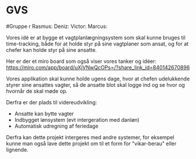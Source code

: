 # GVS

#Gruppe r
Rasmus: 
Deniz:
Victor:
Marcus: 

Vores idé er at bygge et vagtplanlægningsystem som skal kunne bruges til time-tracking, både for at holde styr på sine vagtplaner som ansat, og for at chefer kan holde styr på sine ansatte.

Her er der et miro board som også viser vores tanker og idéer: 
https://miro.com/app/board/uXjVNwQcOPs=/?share_link_id=840142670896

Vores applikation skal kunne holde ugens dage, hvor at chefen udelukkende styrer sine ansattes vagter, så de ansatte blot skal logge ind og se hvor og hvornår de skal møde op.

Derfra er der plads til videreudvikling:
- Ansatte kan bytte vagter
- Indbygget lønsystem (evt intergeration med danløn)
- Automatisk udregning af feriedage

Derfra kan dette projekt intergeres med andre systemer, for eksempel kunne man også lave dette projekt om til et form for "vikar-berau" eller lignende.
